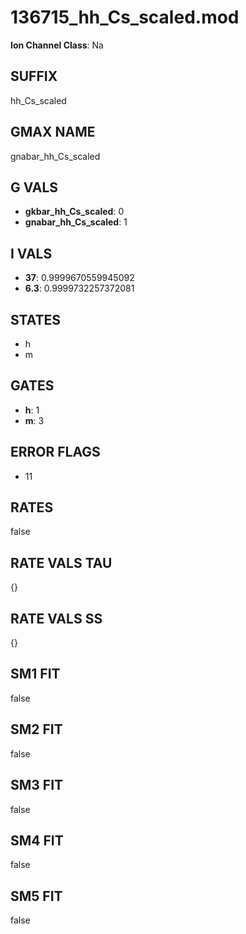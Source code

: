 # 136715_hh_Cs_scaled.mod

**Ion Channel Class**: Na

## SUFFIX

hh_Cs_scaled

## GMAX NAME

gnabar_hh_Cs_scaled

## G VALS

- **gkbar_hh_Cs_scaled**: 0
- **gnabar_hh_Cs_scaled**: 1

## I VALS

- **37**: 0.9999670559945092
- **6.3**: 0.9999732257372081

## STATES

- h
- m

## GATES

- **h**: 1
- **m**: 3

## ERROR FLAGS

- 11

## RATES

false

## RATE VALS TAU

{}

## RATE VALS SS

{}

## SM1 FIT

false

## SM2 FIT

false

## SM3 FIT

false

## SM4 FIT

false

## SM5 FIT

false
